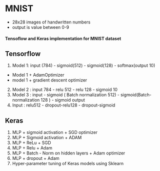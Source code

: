 # MNIST
- 28x28 images of handwritten numbers
- output is value between 0-9 

#### Tensoflow and Keras implementation for MNIST dataset

 
## Tensorflow
1. Model 1: input (784) - sigmoid(512) - sigmoid(128) - softmax(output 10)
  - Model 1 + AdamOptimizer
  - model 1 + gradient descent optimizer
2. Model 2 : input 784 - relu 512 - relu 128 - sigmoid 10
3. Model 3 : input - sigmoid ( Batch normalization 512) - sigmoid(Batch-normalization 128 ) - sigmoid output
4. Input : relu512 - dropout-relu128 - dropout-sigmoid


## Keras

1. MLP + sigmoid activation + SGD optimizer 
2. MLP + Sigmoid activation + ADAM
3. MLP + ReLu + SGD
4. MLP + Relu + Adam
5. MLP + Batch - Norm on hidden layers + Adam optimizer
6. MLP + dropout + Adam
7. Hyper-parameter tuning of Keras models using Sklearn
